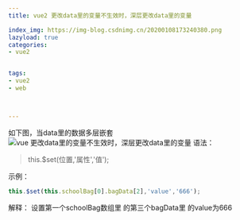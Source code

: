 ```yaml
---
title: vue2 更改data里的变量不生效时，深层更改data里的变量

index_img: https://img-blog.csdnimg.cn/20200108173240380.png
lazyload: true
categories:
- vue2


tags:
- vue2
- web



---
```






如下图，当data里的数据多层嵌套
![vue 更改data里的变量不生效时，深层更改data里的变量](https://img-blog.csdnimg.cn/20200108173240380.png)
语法：

> this.$set(位置,'属性','值');

示例：
```javascript
this.$set(this.schoolBag[0].bagData[2],'value','666');
```
解释：
设置第一个schoolBag数组里 的第三个bagData里 的value为666
